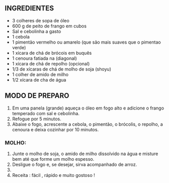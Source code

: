 ## INGREDIENTES

- 3 colheres de sopa de óleo
- 600 g de peito de frango em cubos
- Sal e cebolinha a gasto
- 1 cebola
- 1 pimentão vermelho ou amarelo (que são mais suaves que o pimentao verde)
- 1 xícara de chá de brócois em buquês
- 1 cenoura fatiada na (diagonal)
- 1 xícara de chá de repolho (opcional)
- 1/3 de xícaras de chá de molho de soja (shoyu)
- 1 colher de amido de milho
- 1/2 xícara de cha de água

## MODO DE PREPARO

1. Em uma panela (grande) aqueça o óleo em fogo alto e adicione o frango temperado com sal e cebolinha.
2. Refogue por 5 minutos.
3. Abaixe o fogo, acrescente a cebola, o pimentão, o brócolis, o repolho, a cenoura e deixa cozinhar por 10 minutos.

### MOLHO:

1. Junte o molho de soja, o amido de milho dissolvido na água e misture bem até que forme um molho espesso.
2. Desligue o fogo e, se desejar, sirva acompanhado de arroz.
3. 
4. Receita : fácil , rápido e muito gostoso !